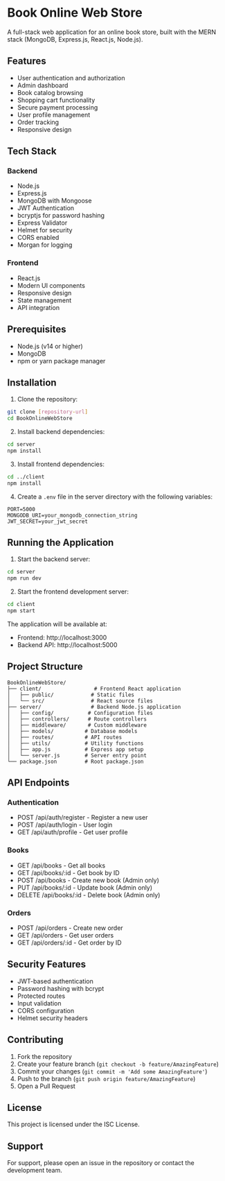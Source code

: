 # Book Online Web Store

A full-stack web application for an online book store, built with the MERN stack (MongoDB, Express.js, React.js, Node.js).

## Features

- User authentication and authorization
- Admin dashboard
- Book catalog browsing
- Shopping cart functionality
- Secure payment processing
- User profile management
- Order tracking
- Responsive design

## Tech Stack

### Backend
- Node.js
- Express.js
- MongoDB with Mongoose
- JWT Authentication
- bcryptjs for password hashing
- Express Validator
- Helmet for security
- CORS enabled
- Morgan for logging

### Frontend
- React.js
- Modern UI components
- Responsive design
- State management
- API integration

## Prerequisites

- Node.js (v14 or higher)
- MongoDB
- npm or yarn package manager

## Installation

1. Clone the repository:
```bash
git clone [repository-url]
cd BookOnlineWebStore
```

2. Install backend dependencies:
```bash
cd server
npm install
```

3. Install frontend dependencies:
```bash
cd ../client
npm install
```

4. Create a `.env` file in the server directory with the following variables:
```
PORT=5000
MONGODB_URI=your_mongodb_connection_string
JWT_SECRET=your_jwt_secret
```

## Running the Application

1. Start the backend server:
```bash
cd server
npm run dev
```

2. Start the frontend development server:
```bash
cd client
npm start
```

The application will be available at:
- Frontend: http://localhost:3000
- Backend API: http://localhost:5000

## Project Structure

```
BookOnlineWebStore/
├── client/                 # Frontend React application
│   ├── public/            # Static files
│   └── src/               # React source files
├── server/                # Backend Node.js application
│   ├── config/           # Configuration files
│   ├── controllers/      # Route controllers
│   ├── middleware/       # Custom middleware
│   ├── models/          # Database models
│   ├── routes/          # API routes
│   ├── utils/           # Utility functions
│   ├── app.js           # Express app setup
│   └── server.js        # Server entry point
└── package.json         # Root package.json
```

## API Endpoints

### Authentication
- POST /api/auth/register - Register a new user
- POST /api/auth/login - User login
- GET /api/auth/profile - Get user profile

### Books
- GET /api/books - Get all books
- GET /api/books/:id - Get book by ID
- POST /api/books - Create new book (Admin only)
- PUT /api/books/:id - Update book (Admin only)
- DELETE /api/books/:id - Delete book (Admin only)

### Orders
- POST /api/orders - Create new order
- GET /api/orders - Get user orders
- GET /api/orders/:id - Get order by ID

## Security Features

- JWT-based authentication
- Password hashing with bcrypt
- Protected routes
- Input validation
- CORS configuration
- Helmet security headers

## Contributing

1. Fork the repository
2. Create your feature branch (`git checkout -b feature/AmazingFeature`)
3. Commit your changes (`git commit -m 'Add some AmazingFeature'`)
4. Push to the branch (`git push origin feature/AmazingFeature`)
5. Open a Pull Request

## License

This project is licensed under the ISC License.

## Support

For support, please open an issue in the repository or contact the development team. 